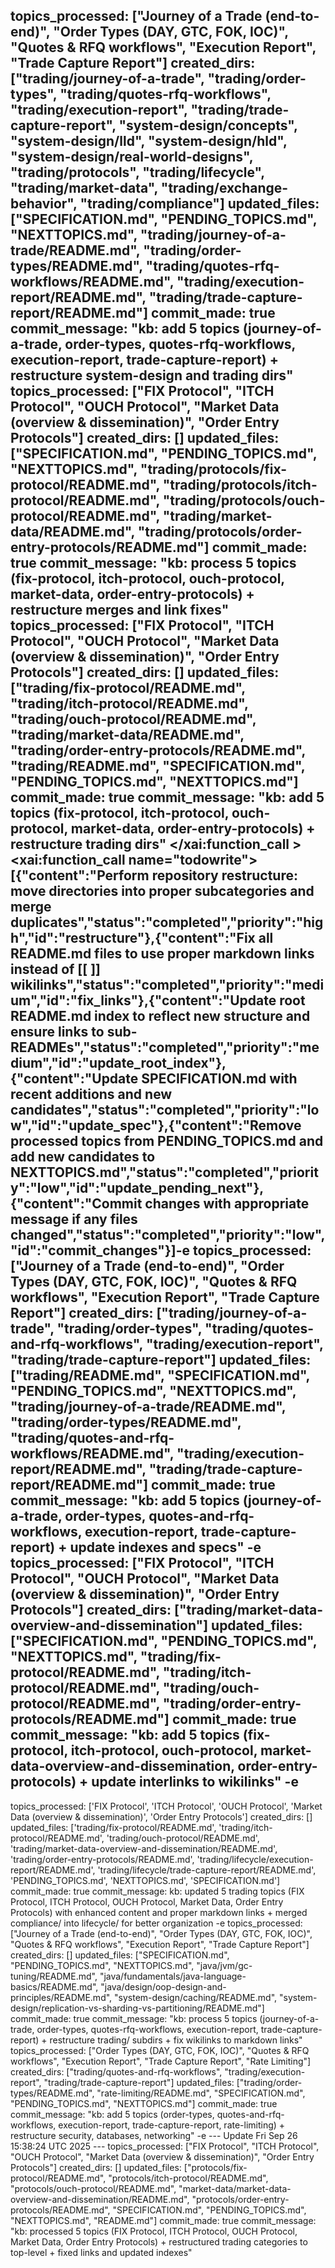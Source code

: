 topics_processed: ["Journey of a Trade (end-to-end)", "Order Types (DAY, GTC, FOK, IOC)", "Quotes & RFQ workflows", "Execution Report", "Trade Capture Report"]
created_dirs: ["trading/journey-of-a-trade", "trading/order-types", "trading/quotes-rfq-workflows", "trading/execution-report", "trading/trade-capture-report", "system-design/concepts", "system-design/lld", "system-design/hld", "system-design/real-world-designs", "trading/protocols", "trading/lifecycle", "trading/market-data", "trading/exchange-behavior", "trading/compliance"]
updated_files: ["SPECIFICATION.md", "PENDING_TOPICS.md", "NEXTTOPICS.md", "trading/journey-of-a-trade/README.md", "trading/order-types/README.md", "trading/quotes-rfq-workflows/README.md", "trading/execution-report/README.md", "trading/trade-capture-report/README.md"]
commit_made: true
commit_message: "kb: add 5 topics (journey-of-a-trade, order-types, quotes-rfq-workflows, execution-report, trade-capture-report) + restructure system-design and trading dirs"
topics_processed: ["FIX Protocol", "ITCH Protocol", "OUCH Protocol", "Market Data (overview & dissemination)", "Order Entry Protocols"]
created_dirs: []
updated_files: ["SPECIFICATION.md", "PENDING_TOPICS.md", "NEXTTOPICS.md", "trading/protocols/fix-protocol/README.md", "trading/protocols/itch-protocol/README.md", "trading/protocols/ouch-protocol/README.md", "trading/market-data/README.md", "trading/protocols/order-entry-protocols/README.md"]
commit_made: true
commit_message: "kb: process 5 topics (fix-protocol, itch-protocol, ouch-protocol, market-data, order-entry-protocols) + restructure merges and link fixes"
topics_processed: ["FIX Protocol", "ITCH Protocol", "OUCH Protocol", "Market Data (overview & dissemination)", "Order Entry Protocols"]
created_dirs: []
updated_files: ["trading/fix-protocol/README.md", "trading/itch-protocol/README.md", "trading/ouch-protocol/README.md", "trading/market-data/README.md", "trading/order-entry-protocols/README.md", "trading/README.md", "SPECIFICATION.md", "PENDING_TOPICS.md", "NEXTTOPICS.md"]
commit_made: true
commit_message: "kb: add 5 topics (fix-protocol, itch-protocol, ouch-protocol, market-data, order-entry-protocols) + restructure trading dirs"</content>
</xai:function_call ><xai:function_call name="todowrite">
<parameter name="todos">[{"content":"Perform repository restructure: move directories into proper subcategories and merge duplicates","status":"completed","priority":"high","id":"restructure"},{"content":"Fix all README.md files to use proper markdown links instead of [[ ]] wikilinks","status":"completed","priority":"medium","id":"fix_links"},{"content":"Update root README.md index to reflect new structure and ensure links to sub-READMEs","status":"completed","priority":"medium","id":"update_root_index"},{"content":"Update SPECIFICATION.md with recent additions and new candidates","status":"completed","priority":"low","id":"update_spec"},{"content":"Remove processed topics from PENDING_TOPICS.md and add new candidates to NEXTTOPICS.md","status":"completed","priority":"low","id":"update_pending_next"},{"content":"Commit changes with appropriate message if any files changed","status":"completed","priority":"low","id":"commit_changes"}]-e 
topics_processed: ["Journey of a Trade (end-to-end)", "Order Types (DAY, GTC, FOK, IOC)", "Quotes & RFQ workflows", "Execution Report", "Trade Capture Report"]
created_dirs: ["trading/journey-of-a-trade", "trading/order-types", "trading/quotes-and-rfq-workflows", "trading/execution-report", "trading/trade-capture-report"]
updated_files: ["trading/README.md", "SPECIFICATION.md", "PENDING_TOPICS.md", "NEXTTOPICS.md", "trading/journey-of-a-trade/README.md", "trading/order-types/README.md", "trading/quotes-and-rfq-workflows/README.md", "trading/execution-report/README.md", "trading/trade-capture-report/README.md"]
commit_made: true
commit_message: "kb: add 5 topics (journey-of-a-trade, order-types, quotes-and-rfq-workflows, execution-report, trade-capture-report) + update indexes and specs"
-e 
topics_processed: ["FIX Protocol", "ITCH Protocol", "OUCH Protocol", "Market Data (overview & dissemination)", "Order Entry Protocols"]
created_dirs: ["trading/market-data-overview-and-dissemination"]
updated_files: ["SPECIFICATION.md", "PENDING_TOPICS.md", "NEXTTOPICS.md", "trading/fix-protocol/README.md", "trading/itch-protocol/README.md", "trading/ouch-protocol/README.md", "trading/order-entry-protocols/README.md"]
commit_made: true
commit_message: "kb: add 5 topics (fix-protocol, itch-protocol, ouch-protocol, market-data-overview-and-dissemination, order-entry-protocols) + update interlinks to wikilinks"
-e 
---
topics_processed: ['FIX Protocol', 'ITCH Protocol', 'OUCH Protocol', 'Market Data (overview & dissemination)', 'Order Entry Protocols']
created_dirs: []
updated_files: ['trading/fix-protocol/README.md', 'trading/itch-protocol/README.md', 'trading/ouch-protocol/README.md', 'trading/market-data-overview-and-dissemination/README.md', 'trading/order-entry-protocols/README.md', 'trading/lifecycle/execution-report/README.md', 'trading/lifecycle/trade-capture-report/README.md', 'PENDING_TOPICS.md', 'NEXTTOPICS.md', 'SPECIFICATION.md']
commit_made: true
commit_message: kb: updated 5 trading topics (FIX Protocol, ITCH Protocol, OUCH Protocol, Market Data, Order Entry Protocols) with enhanced content and proper markdown links + merged compliance/ into lifecycle/ for better organization
-e 
topics_processed: ["Journey of a Trade (end-to-end)", "Order Types (DAY, GTC, FOK, IOC)", "Quotes & RFQ workflows", "Execution Report", "Trade Capture Report"]
created_dirs: []
updated_files: ["SPECIFICATION.md", "PENDING_TOPICS.md", "NEXTTOPICS.md", "java/jvm/gc-tuning/README.md", "java/fundamentals/java-language-basics/README.md", "java/design/oop-design-and-principles/README.md", "system-design/caching/README.md", "system-design/replication-vs-sharding-vs-partitioning/README.md"]
commit_made: true
commit_message: "kb: process 5 topics (journey-of-a-trade, order-types, quotes-rfq-workflows, execution-report, trade-capture-report) + restructure trading/ subdirs + fix wikilinks to markdown links"
topics_processed: ["Order Types (DAY, GTC, FOK, IOC)", "Quotes & RFQ workflows", "Execution Report", "Trade Capture Report", "Rate Limiting"]
created_dirs: ["trading/quotes-and-rfq-workflows", "trading/execution-report", "trading/trade-capture-report"]
updated_files: ["trading/order-types/README.md", "rate-limiting/README.md", "SPECIFICATION.md", "PENDING_TOPICS.md", "NEXTTOPICS.md"]
commit_made: true
commit_message: "kb: add 5 topics (order-types, quotes-and-rfq-workflows, execution-report, trade-capture-report, rate-limiting) + restructure security, databases, networking"
-e 
--- Update Fri Sep 26 15:38:24 UTC 2025 ---
topics_processed: ["FIX Protocol", "ITCH Protocol", "OUCH Protocol", "Market Data (overview & dissemination)", "Order Entry Protocols"]
created_dirs: []
updated_files: ["protocols/fix-protocol/README.md", "protocols/itch-protocol/README.md", "protocols/ouch-protocol/README.md", "market-data/market-data-overview-and-dissemination/README.md", "protocols/order-entry-protocols/README.md", "SPECIFICATION.md", "PENDING_TOPICS.md", "NEXTTOPICS.md", "README.md"]
commit_made: true
commit_message: "kb: processed 5 topics (FIX Protocol, ITCH Protocol, OUCH Protocol, Market Data, Order Entry Protocols) + restructured trading categories to top-level + fixed links and updated indexes"

